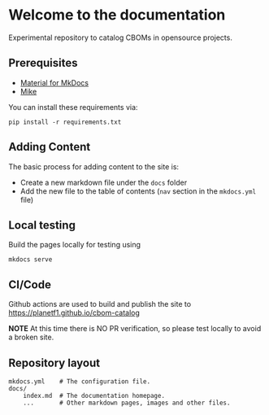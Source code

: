 <!-- SPDX-License-Identifier: CC-BY-4.0 -->
# Welcome to the documentation

Experimental repository to catalog CBOMs in opensource projects.

## Prerequisites

- [Material for MkDocs](https://squidfunk.github.io/mkdocs-material/)
- [Mike](https://github.com/jimporter/mike)

You can install these requirements via:
```
pip install -r requirements.txt
```

## Adding Content

The basic process for adding content to the site is:

- Create a new markdown file under the `docs` folder
- Add the new file to the table of contents (`nav` section in the `mkdocs.yml` file)

## Local testing

Build the pages locally for testing using
```
mkdocs serve
```

## CI/Code

Github actions are used to build and publish the site to https://planetf1.github.io/cbom-catalog

**NOTE** At this time there is NO PR verification, so please test locally to avoid a broken site.


## Repository layout

    mkdocs.yml    # The configuration file.
    docs/
        index.md  # The documentation homepage.
        ...       # Other markdown pages, images and other files.
